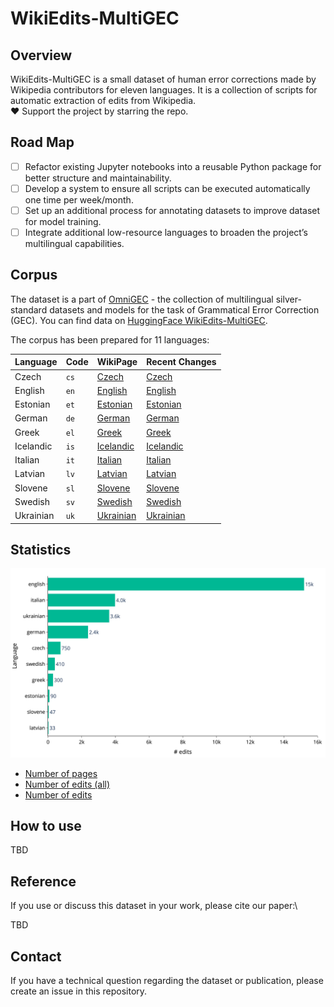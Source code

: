# WikiEdits-MultiGEC

## Overview
WikiEdits-MultiGEC is a small dataset of human error corrections made by Wikipedia contributors for eleven languages.
It is a collection of scripts for automatic extraction of edits from Wikipedia.\
❤️ Support the project by starring the repo.

## Road Map
- [ ] Refactor existing Jupyter notebooks into a reusable Python package for better structure and maintainability.
- [ ] Develop a system to ensure all scripts can be executed automatically one time per week/month.
- [ ] Set up an additional process for annotating datasets to improve dataset for model training.
- [ ] Integrate additional low-resource languages to broaden the project’s multilingual capabilities.

## Corpus
The dataset is a part of [OmniGEC](https://huggingface.co/collections/lang-uk/omnigec-68095391ebef195ed6c0a5f3) -
the collection of multilingual silver-standard datasets and models for the task of Grammatical Error Correction (GEC).
You can find data on [HuggingFace WikiEdits-MultiGEC](https://huggingface.co/datasets/lang-uk/WikiEdits-MultiGEC).

The corpus has been prepared for 11 languages:

| Language  | Code  | WikiPage                                                                                                                               | Recent Changes                                                                                                                                                                                                                                                                                                                |
|-----------|-------|----------------------------------------------------------------------------------------------------------------------------------------|-------------------------------------------------------------------------------------------------------------------------------------------------------------------------------------------------------------------------------------------------------------------------------------------------------------------------------|
| Czech     | `cs`  | [Czech](https://cs.wikipedia.org/wiki/Hlavn%C3%AD_strana)                                                                              | [Czech](https://cs.wikipedia.org/w/index.php?hidebots=1&hidecategorization=1&hideWikibase=1&tagfilter=newcomer+task+copyedit&limit=50&days=7&title=Speci%C3%A1ln%C3%AD:Posledn%C3%AD_zm%C4%9Bny&urlversion=2)                                                                                                                 |
| English   | `en`  | [English](https://en.wikipedia.org/wiki/Main_Page)                                                                                     | [English](https://en.wikipedia.org/w/index.php?hidebots=1&hidecategorization=1&hideWikibase=1&tagfilter=newcomer+task+copyedit&limit=50&days=7&title=Special:RecentChanges&urlversion=2)                                                                                                                                      |
| Estonian  | `et`  | [Estonian](https://et.wikipedia.org/wiki/Vikipeedia:Esileht)                                                                           | [Estonian](https://et.wikipedia.org/w/index.php?hidebots=1&hidecategorization=1&hideWikibase=1&tagfilter=newcomer+task+copyedit&limit=50&days=7&title=Eri:Viimased_muudatused&urlversion=2)                                                                                                                                   |
| German    | `de`  | [German](https://de.wikipedia.org/wiki/Wikipedia:Hauptseite)                                                                           | [German](https://de.wikipedia.org/w/index.php?hidebots=1&hidecategorization=1&hideWikibase=1&tagfilter=newcomer+task+copyedit&limit=50&days=7&title=Spezial:Letzte_%C3%84nderungen&urlversion=2)                                                                                                                              |
| Greek     | `el`  | [Greek](https://el.wikipedia.org/wiki/%CE%95%CE%BB%CE%BB%CE%B7%CE%BD%CE%B9%CE%BA%CE%AE_%CE%B3%CE%BB%CF%8E%CF%83%CF%83%CE%B1)           | [Greek](https://el.wikipedia.org/w/index.php?hidebots=1&hidecategorization=1&hideWikibase=1&tagfilter=newcomer+task+copyedit&limit=50&days=7&title=%CE%95%CE%B9%CE%B4%CE%B9%CE%BA%CF%8C:%CE%A0%CF%81%CF%8C%CF%83%CF%86%CE%B1%CF%84%CE%B5%CF%82%CE%91%CE%BB%CE%BB%CE%B1%CE%B3%CE%AD%CF%82&urlversion=2)                        |
| Icelandic | `is`  | [Icelandic](https://is.wikipedia.org/wiki/Fors%C3%AD%C3%B0a)                                                                           | [Icelandic](https://is.wikipedia.org/w/index.php?hidebots=1&hidecategorization=1&hideWikibase=1&tagfilter=newcomer+task&limit=50&days=7&title=Kerfiss%C3%AD%C3%B0a:N%C3%BDlegar_breytingar&urlversion=2)                                                                                                                      |
| Italian   | `it`  | [Italian](https://it.wikipedia.org/wiki/Pagina_principale)                                                                             | [Italian](https://it.wikipedia.org/w/index.php?hidebots=1&hidecategorization=1&hideWikibase=1&tagfilter=newcomer+task+copyedit&limit=50&days=7&title=Speciale:UltimeModifiche&urlversion=2)                                                                                                                                   |
| Latvian   | `lv`  | [Latvian](https://lv.wikipedia.org/wiki/Special:SpecialPages)                                                                          | [Latvian](https://lv.wikipedia.org/w/index.php?hidebots=1&hidecategorization=1&hideWikibase=1&tagfilter=newcomer+task+copyedit&limit=50&days=7&title=Special:RecentChanges&urlversion=2)                                                                                                                                      |
| Slovene   | `sl`  | [Slovene](https://sl.wikipedia.org/wiki/Posebno:PosebneStrani)                                                                         | [Slovene](https://sl.wikipedia.org/w/index.php?hidebots=1&hidecategorization=1&hideWikibase=1&tagfilter=newcomer+task+copyedit&limit=50&days=7&title=Posebno:ZadnjeSpremembe&urlversion=2)                                                                                                                                    |
| Swedish   | `sv`  | [Swedish](https://sv.wikipedia.org/wiki/Portal:Huvudsida)                                                                              | [Swedish](https://sv.wikipedia.org/w/index.php?hidebots=1&hidecategorization=1&hideWikibase=1&tagfilter=newcomer+task+copyedit&limit=50&days=7&title=Special:Senaste_%C3%A4ndringar&urlversion=2)                                                                                                                             |
| Ukrainian | `uk`  | [Ukrainian](https://uk.wikipedia.org/wiki/%D0%93%D0%BE%D0%BB%D0%BE%D0%B2%D0%BD%D0%B0_%D1%81%D1%82%D0%BE%D1%80%D1%96%D0%BD%D0%BA%D0%B0) | [Ukrainian](https://uk.wikipedia.org/w/index.php?hidebots=1&hidecategorization=1&hideWikibase=1&tagfilter=newcomer+task+copyedit&limit=50&days=7&title=%D0%A1%D0%BF%D0%B5%D1%86%D1%96%D0%B0%D0%BB%D1%8C%D0%BD%D0%B0:%D0%9D%D0%BE%D0%B2%D1%96_%D1%80%D0%B5%D0%B4%D0%B0%D0%B3%D1%83%D0%B2%D0%B0%D0%BD%D0%BD%D1%8F&urlversion=2) |

## Statistics
![alt text](images/fig_languages.png "Title")
- [Number of pages](metadata/pages.json)
- [Number of edits (all)](metadata/corrections.json)
- [Number of edits](metadata/corrections_clean.json)

## How to use

TBD

## Reference
If you use or discuss this dataset in your work, please cite our paper:\

TBD

## Contact
If you have a technical question regarding the dataset or publication, please create an issue in this repository.
